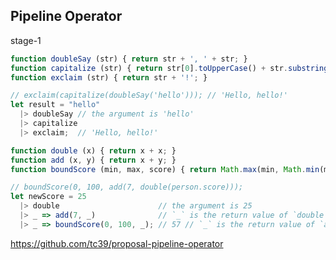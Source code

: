 ## Pipeline Operator

stage-1

```javascript
function doubleSay (str) { return str + ', ' + str; }
function capitalize (str) { return str[0].toUpperCase() + str.substring(1); }
function exclaim (str) { return str + '!'; }

// exclaim(capitalize(doubleSay('hello'))); // 'Hello, hello!'
let result = "hello"
  |> doubleSay // the argument is 'hello'
  |> capitalize
  |> exclaim;  // 'Hello, hello!'

function double (x) { return x + x; }
function add (x, y) { return x + y; }
function boundScore (min, max, score) { return Math.max(min, Math.min(max, score)); }

// boundScore(0, 100, add(7, double(person.score)));
let newScore = 25
  |> double                      // the argument is 25
  |> _ => add(7, _)              // `_` is the return value of `double`
  |> _ => boundScore(0, 100, _); // 57 // `_` is the return value of `add`
```

<a class="ref-link" href="https://github.com/tc39/proposal-pipeline-operator" target="_blank">
  https://github.com/tc39/proposal-pipeline-operator 
</a>
